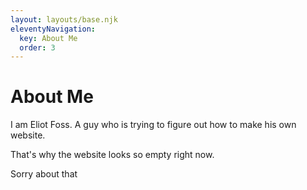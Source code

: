 ```yaml
---
layout: layouts/base.njk
eleventyNavigation:
  key: About Me
  order: 3
---
```

# About Me

I am Eliot Foss.  A guy who is trying to figure out how to make his own website.

That's why the website looks so empty right now.

Sorry about that
